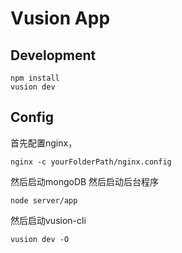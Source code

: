 # Vusion App

## Development

``` shell
npm install
vusion dev
```
## Config
首先配置nginx，
``` shell
nginx -c yourFolderPath/nginx.config
```
然后启动mongoDB
然后启动后台程序
``` shell
node server/app
```
然后启动vusion-cli
```
vusion dev -O
```


